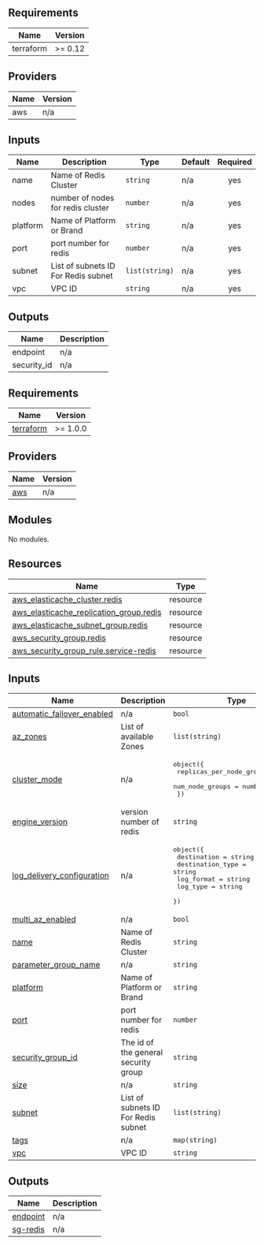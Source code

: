 ## Requirements

| Name | Version |
|------|---------|
| terraform | >= 0.12 |

## Providers

| Name | Version |
|------|---------|
| aws | n/a |

## Inputs

| Name | Description | Type | Default | Required |
|------|-------------|------|---------|:--------:|
| name | Name of Redis Cluster | `string` | n/a | yes |
| nodes | number of nodes for redis cluster | `number` | n/a | yes |
| platform | Name of Platform or Brand | `string` | n/a | yes |
| port | port number for redis | `number` | n/a | yes |
| subnet | List of subnets ID For Redis subnet | `list(string)` | n/a | yes |
| vpc | VPC ID | `string` | n/a | yes |

## Outputs

| Name | Description |
|------|-------------|
| endpoint | n/a |
| security\_id | n/a |
<!-- BEGIN_TF_DOCS -->
## Requirements

| Name | Version |
|------|---------|
| <a name="requirement_terraform"></a> [terraform](#requirement\_terraform) | >= 1.0.0 |

## Providers

| Name | Version |
|------|---------|
| <a name="provider_aws"></a> [aws](#provider\_aws) | n/a |

## Modules

No modules.

## Resources

| Name | Type |
|------|------|
| [aws_elasticache_cluster.redis](https://registry.terraform.io/providers/hashicorp/aws/latest/docs/resources/elasticache_cluster) | resource |
| [aws_elasticache_replication_group.redis](https://registry.terraform.io/providers/hashicorp/aws/latest/docs/resources/elasticache_replication_group) | resource |
| [aws_elasticache_subnet_group.redis](https://registry.terraform.io/providers/hashicorp/aws/latest/docs/resources/elasticache_subnet_group) | resource |
| [aws_security_group.redis](https://registry.terraform.io/providers/hashicorp/aws/latest/docs/resources/security_group) | resource |
| [aws_security_group_rule.service-redis](https://registry.terraform.io/providers/hashicorp/aws/latest/docs/resources/security_group_rule) | resource |

## Inputs

| Name | Description | Type | Default | Required |
|------|-------------|------|---------|:--------:|
| <a name="input_automatic_failover_enabled"></a> [automatic\_failover\_enabled](#input\_automatic\_failover\_enabled) | n/a | `bool` | `true` | no |
| <a name="input_az_zones"></a> [az\_zones](#input\_az\_zones) | List of available Zones | `list(string)` | n/a | yes |
| <a name="input_cluster_mode"></a> [cluster\_mode](#input\_cluster\_mode) | n/a | <pre>object({<br/>    replicas_per_node_group = number<br/>    num_node_groups         = number<br/>  })</pre> | `null` | no |
| <a name="input_engine_version"></a> [engine\_version](#input\_engine\_version) | version number of redis | `string` | n/a | yes |
| <a name="input_log_delivery_configuration"></a> [log\_delivery\_configuration](#input\_log\_delivery\_configuration) | n/a | <pre>object({<br/>    destination      = string<br/>    destination_type = string<br/>    log_format       = string<br/>    log_type         = string<br/>  })</pre> | `null` | no |
| <a name="input_multi_az_enabled"></a> [multi\_az\_enabled](#input\_multi\_az\_enabled) | n/a | `bool` | `false` | no |
| <a name="input_name"></a> [name](#input\_name) | Name of Redis Cluster | `string` | n/a | yes |
| <a name="input_parameter_group_name"></a> [parameter\_group\_name](#input\_parameter\_group\_name) | n/a | `string` | `null` | no |
| <a name="input_platform"></a> [platform](#input\_platform) | Name of Platform or Brand | `string` | n/a | yes |
| <a name="input_port"></a> [port](#input\_port) | port number for redis | `number` | n/a | yes |
| <a name="input_security_group_id"></a> [security\_group\_id](#input\_security\_group\_id) | The id of the general security group | `string` | `null` | no |
| <a name="input_size"></a> [size](#input\_size) | n/a | `string` | `"t2.small"` | no |
| <a name="input_subnet"></a> [subnet](#input\_subnet) | List of subnets ID For Redis subnet | `list(string)` | n/a | yes |
| <a name="input_tags"></a> [tags](#input\_tags) | n/a | `map(string)` | `{}` | no |
| <a name="input_vpc"></a> [vpc](#input\_vpc) | VPC ID | `string` | n/a | yes |

## Outputs

| Name | Description |
|------|-------------|
| <a name="output_endpoint"></a> [endpoint](#output\_endpoint) | n/a |
| <a name="output_sg-redis"></a> [sg-redis](#output\_sg-redis) | n/a |
<!-- END_TF_DOCS -->
